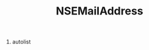 ﻿---
uid: crmscript_ref_NSEMailAddress
title: NSEMailAddress
intellisense: Void.NSEMailAddress
keywords: NSEMailAddress
so.topic: reference
---



1. autolist 

